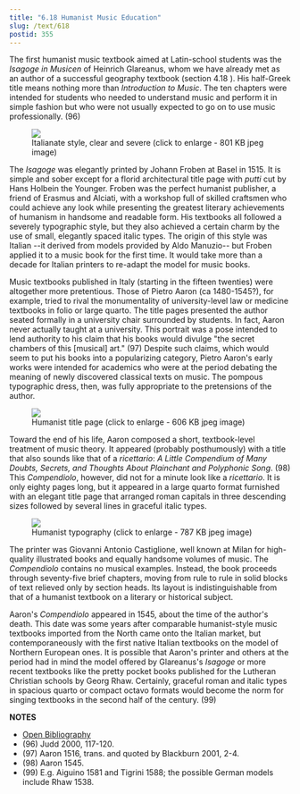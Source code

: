 ```yaml
---
title: "6.18 Humanist Music Education"
slug: /text/618
postid: 355
---
```

The first humanist music textbook aimed at Latin-school students was the *Isagoge in Musicen* of Heinrich Glareanus, whom we have already met as an author of a successful geography textbook (section 4.18 ). His half-Greek title means nothing more than *Introduction to Music*. The ten chapters were intended for students who needed to understand music and perform it in simple fashion but who were not usually expected to go on to use music professionally. (96)

<figure class="mkdn-figure">
    <div onClick="createLightbox('/images_full/6.00_Chapter_Six/Case-4A-1006-(Vault)-Sagoge-in-mvsicen-Henrici-Glarea,-pg.4v-5r.jpg','Italianate style, clear and severe (click to enlarge - 801 KB jpeg image)')" class="mkdn-image-link" id="lbimage">
    <img class="mkdn-image" src="/images_full/6.00_Chapter_Six/Case-4A-1006-(Vault)-Sagoge-in-mvsicen-Henrici-Glarea,-pg.4v-5r.jpg" />
    <figcaption class="mkdn-figcaption">Italianate style, clear and severe (click to enlarge - 801 KB jpeg image)</figcaption>
    </div>
</figure>

The *Isagoge* was elegantly printed by Johann Froben at Basel in 1515. It is simple and sober except for a florid architectural title page with *putti* cut by Hans Holbein the Younger. Froben was the perfect humanist publisher, a friend of Erasmus and Alciati, with a workshop full of skilled craftsmen who could achieve any look while presenting the greatest literary achievements of humanism in handsome and readable form. His textbooks all followed a severely typographic style, but they also achieved a certain charm by the use of small, elegantly spaced italic types. The origin of this style was Italian --it derived from models provided by Aldo Manuzio-- but Froben applied it to a music book for the first time. It would take more than a decade for Italian printers to re-adapt the model for music books.

Music textbooks published in Italy (starting in the fifteen twenties) were altogether more pretentious. Those of Pietro Aaron (ca 1480-1545?), for example, tried to rival the monumentality of university-level law or medicine textbooks in folio or large quarto. The title pages presented the author seated formally in a university chair surrounded by students. In fact, Aaron never actually taught at a university. This portrait was a pose intended to lend authority to his claim that his books would divulge "the secret chambers of this [musical] art." (97) Despite such claims, which would seem to put his books into a popularizing category, Pietro Aaron's early works were intended for academics who were at the period debating the meaning of newly discovered classical texts on music. The pompous typographic dress, then, was fully appropriate to the pretensions of the author.

<figure class="mkdn-figure">
    <div onClick="createLightbox('/images_full/6.00_Chapter_Six/Case-ML-171.A11-1546-(Vault)-Compendiolo-di-molti-dubbi,-segreti-et-sentenze,-title-page.jpg','Humanist title page (click to enlarge - 606 KB jpeg image)')" class="mkdn-image-link" id="lbimage">
    <img class="mkdn-image" src="/images_full/6.00_Chapter_Six/Case-ML-171.A11-1546-(Vault)-Compendiolo-di-molti-dubbi,-segreti-et-sentenze,-title-page.jpg" />
    <figcaption class="mkdn-figcaption">Humanist title page (click to enlarge - 606 KB jpeg image)</figcaption>
    </div>
</figure>

Toward the end of his life, Aaron composed a short, textbook-level treatment of music theory. It appeared (probably posthumously) with a title that also sounds like that of a *ricettario*: *A Little Compendium of Many Doubts, Secrets, and Thoughts About Plainchant and Polyphonic Song*. (98) This *Compendiolo*, however, did not for a minute look like a *ricettario*. It is only eighty pages long, but it appeared in a large quarto format furnished with an elegant title page that arranged roman capitals in three descending sizes followed by several lines in graceful italic types.

<figure class="mkdn-figure">
    <div onClick="createLightbox('/images_full/6.00_Chapter_Six/Case-ML-171.A11-1546-(Vault)-Compendiolo-di-molti-dubbi,-segreti-et-sentenze,-pg.36v-37r.jpg','Humanist typography (click to enlarge - 787 KB jpeg image)')" class="mkdn-image-link" id="lbimage">
    <img class="mkdn-image" src="/images_full/6.00_Chapter_Six/Case-ML-171.A11-1546-(Vault)-Compendiolo-di-molti-dubbi,-segreti-et-sentenze,-pg.36v-37r.jpg" />
    <figcaption class="mkdn-figcaption">Humanist typography (click to enlarge - 787 KB jpeg image)</figcaption>
    </div>
</figure>

The printer was Giovanni Antonio Castiglione, well known at Milan for high-quality illustrated books and equally handsome volumes of music. The *Compendiolo* contains no musical examples. Instead, the book proceeds through seventy-five brief chapters, moving from rule to rule in solid blocks of text relieved only by section heads. Its layout is indistinguishable from that of a humanist textbook on a literary or historical subject.

Aaron's *Compendiolo* appeared in 1545, about the time of the author's death. This date was some years after comparable humanist-style music textbooks imported from the North came onto the Italian market, but contemporaneously with the first native Italian textbooks on the model of Northern European ones. It is possible that Aaron's printer and others at the period had in mind the model offered by Glareanus's *Isagoge* or more recent textbooks like the pretty pocket books published for the Lutheran Christian schools by Georg Rhaw. Certainly, graceful roman and italic types in spacious quarto or compact octavo formats would become the norm for singing textbooks in the second half of the century. (99)

**NOTES**
* [Open Bibliography](/bibliography.pdf)
* (96) Judd 2000, 117-120.
* (97) Aaron 1516, trans. and quoted by Blackburn 2001, 2-4.
* (98) Aaron 1545.
* (99) E.g. Aiguino 1581 and Tigrini 1588; the possible German models include Rhaw 1538.
